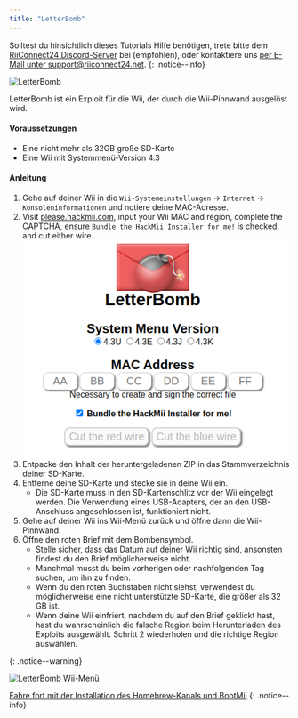 ```yaml
---
title: "LetterBomb"
---
```


Solltest du hinsichtlich dieses Tutorials Hilfe benötigen, trete bitte dem [RiiConnect24 Discord-Server](https://discord.gg/rc24) bei (empfohlen), oder kontaktiere uns [per E-Mail unter support@riiconnect24.net](mailto:support@riiconnect24.net).
{: .notice--info}

![LetterBomb](/images/letterbomb.png)

LetterBomb ist ein Exploit für die Wii, der durch die Wii-Pinnwand ausgelöst wird.

#### Voraussetzungen
- Eine nicht mehr als 32GB große SD-Karte
- Eine Wii mit Systemmenü-Version 4.3

#### Anleitung


1. Gehe auf deiner Wii in die `Wii-Systemeinstellungen` -> `Internet` -> `Konsoleninformationen` und notiere deine MAC-Adresse.
1. Visit [please.hackmii.com](https://please.hackmii.com), input your Wii MAC and region, complete the CAPTCHA, ensure `Bundle the HackMii Installer for me!` is checked, and cut either wire. ![HackMii Screen](/images/Wii/LetterBomb-PC.png)
1. Entpacke den Inhalt der heruntergeladenen ZIP in das Stammverzeichnis deiner SD-Karte.
1. Entferne deine SD-Karte und stecke sie in deine Wii ein.
   - Die SD-Karte muss in den SD-Kartenschlitz vor der Wii eingelegt werden. Die Verwendung eines USB-Adapters, der an den USB-Anschluss angeschlossen ist, funktioniert nicht.
1. Gehe auf deiner Wii ins Wii-Menü zurück und öffne dann die Wii-Pinnwand.
1. Öffne den roten Brief mit dem Bombensymbol.
   - Stelle sicher, dass das Datum auf deiner Wii richtig sind, ansonsten findest du den Brief möglicherweise nicht.
   - Manchmal musst du beim vorherigen oder nachfolgenden Tag suchen, um ihn zu finden.
   - Wenn du den roten Buchstaben nicht siehst, verwendest du möglicherweise eine nicht unterstützte SD-Karte, die größer als 32 GB ist.
   - Wenn deine Wii einfriert, nachdem du auf den Brief geklickt hast, hast du wahrscheinlich die falsche Region beim Herunterladen des Exploits ausgewählt. Schritt 2 wiederholen und die richtige Region auswählen.


{: .notice--warning}


![LetterBomb Wii-Menü](/images/Wii/LetterBomb-Wii.png)

[Fahre fort mit der Installation des Homebrew-Kanals und BootMii](hbc)
{: .notice--info}
